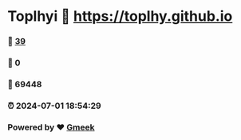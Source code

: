 # Toplhyi :link: https://toplhy.github.io 
### :page_facing_up: [39](https://toplhy.github.io/tag.html) 
### :speech_balloon: 0 
### :hibiscus: 69448 
### :alarm_clock: 2024-07-01 18:54:29 
### Powered by :heart: [Gmeek](https://github.com/Meekdai/Gmeek)
